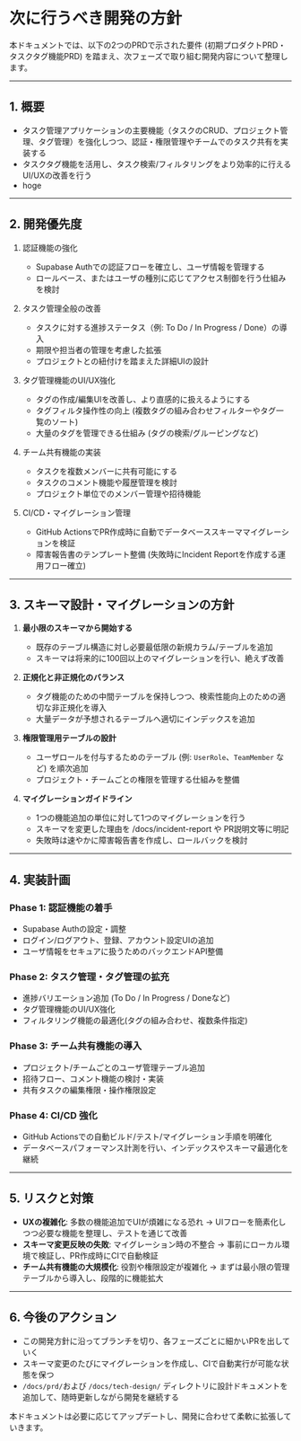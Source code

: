 # 次に行うべき開発の方針

本ドキュメントでは、以下の2つのPRDで示された要件 (初期プロダクトPRD・タスクタグ機能PRD) を踏まえ、次フェーズで取り組む開発内容について整理します。

---
## 1. 概要

- タスク管理アプリケーションの主要機能（タスクのCRUD、プロジェクト管理、タグ管理）を強化しつつ、認証・権限管理やチームでのタスク共有を実装する
- タスクタグ機能を活用し、タスク検索/フィルタリングをより効率的に行えるUI/UXの改善を行う
- hoge

----
## 2. 開発優先度

1. 認証機能の強化
   - Supabase Authでの認証フローを確立し、ユーザ情報を管理する
   - ロールベース、またはユーザの種別に応じてアクセス制御を行う仕組みを検討

2. タスク管理全般の改善
   - タスクに対する進捗ステータス（例: To Do / In Progress / Done）の導入
   - 期限や担当者の管理を考慮した拡張
   - プロジェクトとの紐付けを踏まえた詳細UIの設計

3. タグ管理機能のUI/UX強化
   - タグの作成/編集UIを改善し、より直感的に扱えるようにする
   - タグフィルタ操作性の向上 (複数タグの組み合わせフィルターやタグ一覧のソート)
   - 大量のタグを管理できる仕組み (タグの検索/グルーピングなど)

4. チーム共有機能の実装
   - タスクを複数メンバーに共有可能にする
   - タスクのコメント機能や履歴管理を検討
   - プロジェクト単位でのメンバー管理や招待機能

5. CI/CD・マイグレーション管理
   - GitHub ActionsでPR作成時に自動でデータベーススキーママイグレーションを検証
   - 障害報告書のテンプレート整備 (失敗時にIncident Reportを作成する運用フロー確立)

---
## 3. スキーマ設計・マイグレーションの方針

1. **最小限のスキーマから開始する**
   - 既存のテーブル構造に対し必要最低限の新規カラム/テーブルを追加
   - スキーマは将来的に100回以上のマイグレーションを行い、絶えず改善

2. **正規化と非正規化のバランス**
   - タグ機能のための中間テーブルを保持しつつ、検索性能向上のための適切な非正規化を導入
   - 大量データが予想されるテーブルへ適切にインデックスを追加

3. **権限管理用テーブルの設計**
   - ユーザロールを付与するためのテーブル (例: `UserRole`、`TeamMember` など) を順次追加
   - プロジェクト・チームごとの権限を管理する仕組みを整備

4. **マイグレーションガイドライン**
   - 1つの機能追加の単位に対して1つのマイグレーションを行う
   - スキーマを変更した理由を /docs/incident-report や PR説明文等に明記
   - 失敗時は速やかに障害報告書を作成し、ロールバックを検討

---
## 4. 実装計画

### Phase 1: 認証機能の着手
- Supabase Authの設定・調整
- ログイン/ログアウト、登録、アカウント設定UIの追加
- ユーザ情報をセキュアに扱うためのバックエンドAPI整備

### Phase 2: タスク管理・タグ管理の拡充
- 進捗バリエーション追加 (To Do / In Progress / Doneなど)
- タグ管理機能のUI/UX強化
- フィルタリング機能の最適化(タグの組み合わせ、複数条件指定)

### Phase 3: チーム共有機能の導入
- プロジェクト/チームごとのユーザ管理テーブル追加
- 招待フロー、コメント機能の検討・実装
- 共有タスクの編集権限・操作権限設定

### Phase 4: CI/CD 強化
- GitHub Actionsでの自動ビルド/テスト/マイグレーション手順を明確化
- データベースパフォーマンス計測を行い、インデックスやスキーマ最適化を継続

---
## 5. リスクと対策

- **UXの複雑化**: 多数の機能追加でUIが煩雑になる恐れ
  → UIフローを簡素化しつつ必要な機能を整理し、テストを通じて改善
- **スキーマ変更反映の失敗**: マイグレーション時の不整合
  → 事前にローカル環境で検証し、PR作成時にCIで自動検証
- **チーム共有機能の大規模化**: 役割や権限設定が複雑化
  → まずは最小限の管理テーブルから導入し、段階的に機能拡大

---
## 6. 今後のアクション

- この開発方針に沿ってブランチを切り、各フェーズごとに細かいPRを出していく
- スキーマ変更のたびにマイグレーションを作成し、CIで自動実行が可能な状態を保つ
- `/docs/prd/`および `/docs/tech-design/` ディレクトリに設計ドキュメントを追加して、随時更新しながら開発を継続する

本ドキュメントは必要に応じてアップデートし、開発に合わせて柔軟に拡張していきます。
